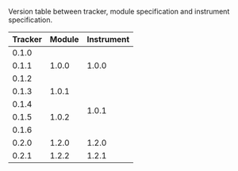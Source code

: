Version table between tracker, module specification and instrument specification.

<table>
  <thead>
    <th>Tracker</th>
    <th>Module</th>
    <th>Instrument</th>
  </thead>
  <tbody>
    <tr>
      <td>0.1.0</td><td rowspan=3>1.0.0</td><td rowspan=3>1.0.0</td>
    </tr>
    <tr>
      <td>0.1.1</td>
    </tr>
    <tr>
      <td>0.1.2</td>
    </tr>
    <tr>
      <td>0.1.3</td><td>1.0.1</td><td rowspan=4>1.0.1</td>
    </tr>
    <tr>
      <td>0.1.4</td><td rowspan=3>1.0.2</td>
    </tr>
    <tr>
      <td>0.1.5</td>
    </tr>
    <tr>
      <td>0.1.6</td>
    </tr>
    <tr>
      <td>0.2.0</td><td>1.2.0</td><td>1.2.0</td>
    </tr>
    <tr>
      <td>0.2.1</td><td>1.2.2</td><td>1.2.1</td>
    </tr>
  </tbody>
</table>

